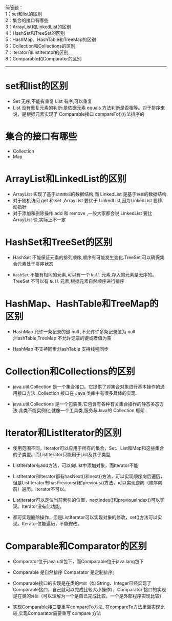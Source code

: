 简答题：<br>
1：set和list的区别<br>
2：集合的接口有哪些<br>
3：ArrayList和LinkedList的区别<br>
4：HashSet和TreeSet的区别<br>
5：HashMap、HashTable和TreeMap的区别<br>
6：Collection和Collections的区别<br>
7：Iterator和ListIterator的区别<br>
8：Comparable和Comparator的区别<br>

****
# set和list的区别
- Set 无序,不能有重复 List 有序,可以重复
- List 没有重复元素的判断:是依据元素 equals 方法判断是否相等。对于排序来说，是根据元素实现了 Comparable接口 compareTo()方法排序的

# 集合的接口有哪些
- Collection
- Map

# ArrayList和LinkedList的区别
- ArrayList 实现了基于`动态数组`的数据结构,而 LinkedList 是基于`链表`的数据结构
- 对于随机访问 get 和 set ,ArrayList 要优于 LinkedList,因为LinkedList 要移动指针
- 对于添加和删除操作 add 和 remove ,一般大家都会说 LinkedList 要比 ArrayList 快,实际上不一定

# HashSet和TreeSet的区别
- HashSet 不能保证元素的排列顺序,顺序有可能发生变化.TreeSet 可以确保集合元素处于排序状态

- `HashSet` 不能有相同的元素,可以有一个 `Null` 元素,存入的元素是无序的。TreeSet 不可以有 `Null` 元素,根据元素自然顺序进行排序


# HashMap、HashTable和TreeMap的区别

- HashMap 允许一条记录的键 null ,不允许许多条记录值为 null ;HashTable,TreeMap 不允许记录的键或者值为空

- HashMap 不支持同步;HashTable 支持线程同步

# Collection和Collections的区别
- java.util.Collection 是一个集合接口。它提供了对集合对象进行基本操作的通用接口方法. Collection 接口在 Java 类库中有很多具体的实现.

- java.util.Collections 是一个包装类.它包含有各种有关集合操作的静态多态方法.此类不能实例化,就像一个工具类,服务与Java的 Collection 框架


# Iterator和ListIterator的区别
- 使用范围不同，Iterator可以应用于所有的集合，Set、List和Map和这些集合的子类型。而ListIterator只能用于List及其子类型

- ListIterator有add方法，可以向List中添加对象，而Iterator不能

- ListIterator和Iterator都有hasNext()和next()方法，可以实现顺序向后遍历，但是ListIterator有hasPrevious()和previous()方法，可以实现逆向（顺序向前）遍历。Iterator不可以。
- ListIterator可以定位当前索引的位置，nextIndex()和previousIndex()可以实现。Iterator没有此功能。
- 都可实现删除操作，但是ListIterator可以实现对象的修改，set()方法可以实现。Iterator仅能遍历，不能修改。

# Comparable和Comparator的区别
- Comparator位于java.util包下，而Comparable位于java.lang包下
- Comparable 是自然排序 Comparator 是定制排序;
- Comparable接口的实现是在类的`内部`（如 String、Integer已经实现了Comparable接口，自己就可以完成比较大小操作），Comparator 接口的实现是在类的`外部`（可以理解为一个是自已完成比较，一个是外部程序实现比较）

- 实现Comparable接口要重写compareTo方法, 在compareTo方法里面实现比较,实现Comparator需要重写 compare 方法
